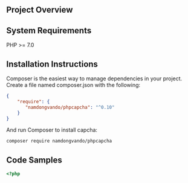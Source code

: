 ## Project Overview
## System Requirements
PHP >= 7.0
## Installation Instructions
Composer is the easiest way to manage dependencies in your project. Create a file named composer.json with the following:
```json
{
    "require": {
       "namdongvando/phpcapcha": "^0.10"
    }
}
```
And run Composer to install capcha:

```bash
composer require namdongvando/phpcapcha
```

## Code Samples

```php
<?php
 
```
